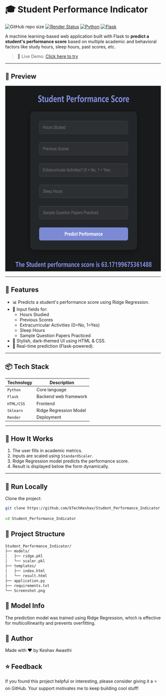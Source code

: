 # 🎓 Student Performance Indicator

![GitHub repo size](https://img.shields.io/github/repo-size/kTechKeshav/Student_Performance_Indicator)
[![Render Status](https://img.shields.io/badge/Deployed-Live%20on%20Render-success?style=for-the-badge&logo=render)](https://testforestfires-dyi0.onrender.com/predict_data)
[![Python](https://img.shields.io/badge/Python-3.8+-blue?style=for-the-badge&logo=python)](https://www.python.org/)
[![Flask](https://img.shields.io/badge/Flask-Web%20Framework-black?style=for-the-badge&logo=flask)](https://flask.palletsprojects.com/)


A machine learning-based web application built with Flask to **predict a student's performance score** based on multiple academic and behavioral factors like study hours, sleep hours, past scores, etc.

> 🚀 Live Demo: [Click here to try](https://student-performance-indicator-ea1b.onrender.com/predict)

---

## 📸 Preview

<img src="images/Screenshot.png" alt="Prediction Page UI" width="600" height="600"/>

---

## 🧠 Features

- 📊 Predicts a student's performance score using Ridge Regression.
- 📝 Input fields for:
  - Hours Studied
  - Previous Scores
  - Extracurricular Activities (0=No, 1=Yes)
  - Sleep Hours
  - Sample Question Papers Practiced
- 🎨 Stylish, dark-themed UI using HTML & CSS.
- 🔁 Real-time prediction (Flask-powered).

---

## 📦 Tech Stack

| Technology | Description |
|------------|-------------|
| `Python`   | Core language |
| `Flask`    | Backend web framework |
| `HTML/CSS` | Frontend |
| `Sklearn`  | Ridge Regression Model |
| `Render`   | Deployment |

---

## 🔢 How It Works

1. The user fills in academic metrics.
2. Inputs are scaled using `StandardScaler`.
3. Ridge Regression model predicts the performance score.
4. Result is displayed below the form dynamically.

---

## 🚀 Run Locally

Clone the project:

```bash
git clone https://github.com/kTechKeshav/Student_Performance_Indicator.git

cd Student_Performance_Indicator
```

## 📁 Project Structure
```
Student_Performance_Indicator/
├── models/
│   ├── ridge.pkl
│   └── scaler.pkl
├── templates/
│   ├── index.html
│   └── result.html
├── application.py
├── requirements.txt
└── Screenshot.png
```

## 🧠 Model Info
The prediction model was trained using Ridge Regression, which is effective for multicollinearity and prevents overfitting.

## 🙌 Author
Made with ❤️ by Keshav Awasthi

## ⭐ Feedback
If you found this project helpful or interesting, please consider giving it a ⭐ on GitHub. Your support motivates me to keep building cool stuff!

